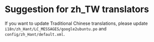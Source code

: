 Suggestion for zh_TW translators
================================

If you want to update Traditional Chinese translations, please update `i18n/zh_Hant/LC_MESSAGES/google2ubuntu.po` and `config/zh_Hant/default.xml`.
